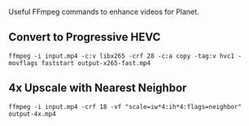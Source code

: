 Useful FFmpeg commands to enhance videos for Planet.

## Convert to Progressive HEVC

```
ffmpeg -i input.mp4 -c:v libx265 -crf 28 -c:a copy -tag:v hvc1 -movflags faststart output-x265-fast.mp4
```

## 4x Upscale with Nearest Neighbor

```
ffmpeg -i input.mp4 -crf 18 -vf "scale=iw*4:ih*4:flags=neighbor" output-4x.mp4
```